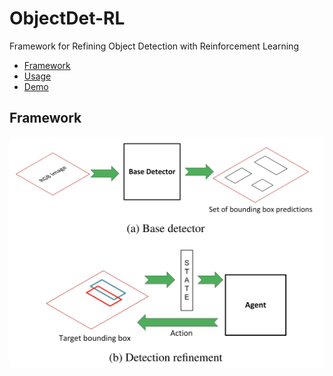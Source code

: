 # ObjectDet-RL
Framework for Refining Object Detection with Reinforcement Learning
- [Framework](#Framework)
- [Usage](#usage)
- [Demo](#Demo)

## Framework

<img src="figures/framework.png" alt="before_index" width="700"/>
